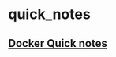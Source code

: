 # quick_notes

## [Docker Quick notes](https://github.com/SHA-Rooted/quick_notes/blob/main/Docker.md)
